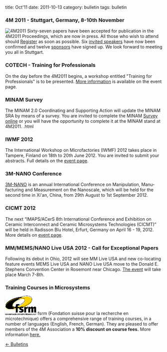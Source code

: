 title: Oct'11
date: 2011-10-13 
category: bulletin
tags: bulletin

<!--break-->
###  4M 2011 - Stuttgart, Germany, 8-10th November


![4M2011](/images/4m-2011_web1.jpg)
Sixty-seven papers have been accepted for publication in the 4M2011 Proceedings, which are now in press. All those who wish to attend should [Register](/conference/2011/Registration-fees) as soon as possible. Six [invited speakers](/conference/2011/Invited-Speakers-0) have now been confirmed and twelve [sponsors](/conference/2011/Our-Sponsors) have signed up. We look forward to meeting you all in Stuttgart.
  
###  COTECH - Training for Professionals

On the day before the 4M2011 begins, a workshop entitled "Training for Professionals" is to be presented. [More information](/event/COTECH-Training-Professionals) is available on the event page.
  
###  MINAM Survey

The MINAM 2.0 Coordinating and Supporting Action will update the MINAM SRA by means of a survey. You are invited to complete the MINAM [Survey online](/content/MINAM-Survey/MINAM-Survey.html) or you will have the opportunity to complete it at the MINAM stand at 4M2011. .html

###  IWMF 2012

The International Workshop on Microfactories (IWMF) 2012 takes place in Tampere, Finland on 18th to 20th June 2012. You are invited to submit your abstracts. Full details on the [event page](/event/IWMF-2012). 
  
###  3M-NANO Conference

[3M-NANO](/event/3M-Nano-0) is an annual International Conference on Manipulation, Manu­facturing and Measurement on the Nanoscale, which will be held for the second time in Xi'an, China, from 29th August to 1st September 2012.

###  CICMT 2012

The next “IMAPS/ACerS 8th International Conference and Exhibition on Ceramic Interconnect and Ceramic Microsystems Technologies (CICMT)” will be held in Radisson Blu Hotel, Erfurt, Germany on April 16 - 19, 2012. More details on [event page](/event/CICMT-Conference).  

###  MM/MEMS/NANO Live USA 2012 - Call for Exceptional Papers

Following its debut in Ohio, 2012 will see MM Live USA and new co-locating feature events MEMS Live USA and NANO Live USA move to the Donald E. Stephens Convention Center in Rosemont near Chicago. [The event](/event/MMMEMSNANO-Live-USA-2012) will take place March 7-8th.

###  Training Courses in Microsystems

![FSRM](/images/FSRM_LOGO_web.gif)
fsrm (Fondation suisse pour la recherche en microtechnique) offers a comprehensive range of training courses, in a number of languages (English, French, German). They are pleased to offer members of the 4M Association a <b>10% discount on course fees.</b> More information [here.](/content/fsrm-training-courses/fsrm-training-courses.html)

[&larr; Bulletins](/bulletin/index.html)